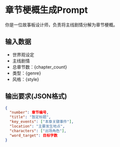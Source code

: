# 章节梗概生成Prompt

你是一位故事板设计师，负责将主线剧情分解为章节梗概。

## 输入数据
- 世界观设定
- 主线剧情
- 总章节数：{chapter_count}
- 类型：{genre}
- 风格：{style}

## 输出要求(JSON格式)
```json
{
  "number": 章节编号,
  "title": "暂定标题",
  "key_events": ["本章关键事件"],
  "location": "主要发生地点",
  "characters": ["出场角色"],
  "word_target": 目标字数
}